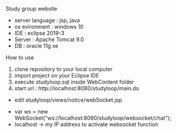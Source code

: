 Study group website 

* server language : jsp, java
* os evironment : windows 10
* IDE : eclipse 2019-3
* Server : Apache Tomcat 9.0
* DB : oracle 11g xe

How to use
1. clone repository to your local computer 
2. import project on your Eclipse IDE
3. execute studyloop.sql inside WebContent folder
4. start url : http://localhost:8080/studyloop/main.do


* edit studyloop/views/notice/webSocket.jsp 
- var ws = new WebSocket("ws://localhost:8080/studyloop/websocket/chat");
- localhost -> my IP address to activate websocket function
